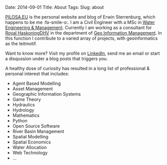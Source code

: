 Date: 2014-09-01
Title: About
Tags:
Slug: about

[PILOSA.EU](/) is the personal website and blog of Erwin Sterrenburg, 
which happens to be me :fa-smile-o:. I am a Civil Engineer with a MSc
 in [Water Engineering & Management](http://www.utwente.nl/ctw/wem/).
Currently I am working as a consultant for [Royal HaskoningDHV](http://rhdhv.com)
 in the department of [Geo Information Management](http://geosolutions.nl/). 
In this function I contribute to a varied array of projects, with geoinformatics as the leitmotif.
 
Want to know more? Visit my profile on [LinkedIn](https://www.linkedin.com/in/ewsterrenburg),
 send me an email or start a disqussion under a blog posts that triggers you.

A healthy dose of curiosity has resulted in a long list of professional & personal
 interest that includes:

- Agent Based Modelling
- Asset Management
- Geographic Information Systems
- Game Theory
- Hydraulics
- Hydrology
- Mathematics
- Python
- Open Source Software
- River Basin Management
- Spatial Modelling
- Spatial Economics
- Water Allocation
- Web Technology
- ...









